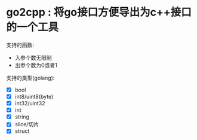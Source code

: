 go2cpp : 将go接口方便导出为c++接口的一个工具
====

支持的函数:
  * 入参个数无限制
  * 出参个数为0或者1

支持的类型(golang):
  * [x] bool
  * [x] int8/uint8(byte)
  * [x] int32/uint32
  * [x] int
  * [x] string
  * [x] slice/切片
  * [x] struct
